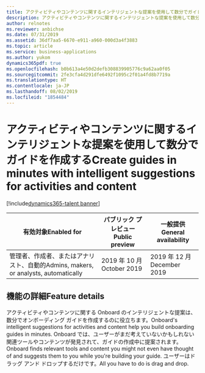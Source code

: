 ```yaml
---
title: アクティビティやコンテンツに関するインテリジェントな提案を使用して数分でガイドを作成する
description: アクティビティやコンテンツに関するインテリジェントな提案を使用して数分でガイドを作成する
author: relnotes
ms.reviewer: anbichse
ms.date: 07/31/2019
ms.assetid: 36df7aa5-6670-e911-a960-000d3a4f3883
ms.topic: article
ms.service: business-applications
ms.author: yukom
dynamics365pdf: true
ms.openlocfilehash: b0b613a4e50d2defb308839905776c9a62aa0f05
ms.sourcegitcommit: 2fe3cfa4d291dfe6492f1095c2f01a4fd8b7719a
ms.translationtype: HT
ms.contentlocale: ja-JP
ms.lasthandoff: 08/02/2019
ms.locfileid: "1854484"
---
```

# <a name="create-guides-in-minutes-with-intelligent-suggestions-for-activities-and-content"></a><span data-ttu-id="fe2b0-103">アクティビティやコンテンツに関するインテリジェントな提案を使用して数分でガイドを作成する</span><span class="sxs-lookup"><span data-stu-id="fe2b0-103">Create guides in minutes with intelligent suggestions for activities and content</span></span>
[!include[dynamics365-talent banner](../includes/dynamics365-talent.md)]

| <span data-ttu-id="fe2b0-104">有効対象</span><span class="sxs-lookup"><span data-stu-id="fe2b0-104">Enabled for</span></span>    |  <span data-ttu-id="fe2b0-105">パブリック プレビュー</span><span class="sxs-lookup"><span data-stu-id="fe2b0-105">Public preview</span></span> | <span data-ttu-id="fe2b0-106">一般提供</span><span class="sxs-lookup"><span data-stu-id="fe2b0-106">General availability</span></span> | 
| ---------- | ---------- |---------- |
|<span data-ttu-id="fe2b0-107">管理者、作成者、またはアナリスト、自動的</span><span class="sxs-lookup"><span data-stu-id="fe2b0-107">Admins, makers, or analysts, automatically</span></span>|<span data-ttu-id="fe2b0-108">2019 年 10 月</span><span class="sxs-lookup"><span data-stu-id="fe2b0-108">October 2019</span></span>| <span data-ttu-id="fe2b0-109">2019 年 12 月</span><span class="sxs-lookup"><span data-stu-id="fe2b0-109">December 2019</span></span>|






## <a name="feature-details"></a><span data-ttu-id="fe2b0-110">機能の詳細</span><span class="sxs-lookup"><span data-stu-id="fe2b0-110">Feature details</span></span>
<!--feature detail start -->
<span data-ttu-id="fe2b0-111">アクティビティやコンテンツに関する Onboard のインテリジェントな提案は、数分でオンボーディング ガイドを作成するのに役立ちます。</span><span class="sxs-lookup"><span data-stu-id="fe2b0-111">Onboard's intelligent suggestions for activities and content help you build onboarding guides in minutes.</span></span> <span data-ttu-id="fe2b0-112">Onboard では、ユーザーがまだ考えていないかもしれない関連ツールやコンテンツが発見されて、ガイドの作成中に提案されます。</span><span class="sxs-lookup"><span data-stu-id="fe2b0-112">Onboard finds relevant tools and content you might not even have thought of and suggests them to you while you're building your guide.</span></span> <span data-ttu-id="fe2b0-113">ユーザーはドラッグ アンド ドロップするだけです。</span><span class="sxs-lookup"><span data-stu-id="fe2b0-113">All you have to do is drag and drop.</span></span>
<!--feature detail end -->











